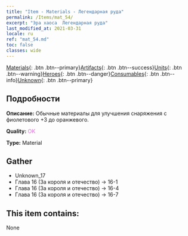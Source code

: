 ```yaml
---
title: "Item - Materials - Легендарная руда"
permalink: /Items/mat_54/
excerpt: "Эра хаоса  Легендарная руда"
last_modified_at: 2021-03-31
locale: ru
ref: "mat_54.md"
toc: false
classes: wide
---
```

 [Materials](/ru/Items/){: .btn .btn--primary}[Artifacts](/ru/Items/Artifacts/){: .btn .btn--success}[Units](/ru/Items/Units/){: .btn .btn--warning}[Heroes](/ru/Items/Heroes/){: .btn .btn--danger}[Consumables](/ru/Items/Consumables/){: .btn .btn--info}[Unknown](/ru/Items/Unknown/){: .btn .btn--primary}

## Подробности
 **Описание:** Обычные материалы для улучшения снаряжения c фиолетового +3 до оранжевого.

 **Quality:** <span style="color: #DA70D6">OK</span>

 **Type:** Material

## Gather

*    Unknown_17 
*    Глава 16 (За короля и отечество) -> 16-1 
*    Глава 16 (За короля и отечество) -> 16-4 
*    Глава 16 (За короля и отечество) -> 16-7 

## This item contains:

  None

